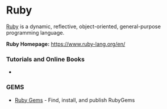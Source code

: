 # Ruby

[Ruby](https://en.wikipedia.org/wiki/Ruby_(programming_language)) is a dynamic, reflective, object-oriented, general-purpose programming language.

**Ruby Homepage:** https://www.ruby-lang.org/en/

### Tutorials and Online Books 
* 

### GEMS

* [Ruby Gems](https://rubygems.org/) - Find, install, and publish 
RubyGems
